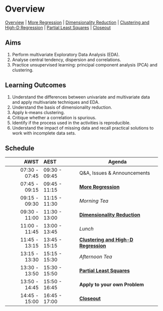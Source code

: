 # Overview

[Overview](./00_overview.md) |
[More Regression](./01_regression.md) |
[Dimensionality Reduction](./02_dimreduction.md) |
[Clustering and High-D Regression](./03_clusteringAndHigherD.md) |
[Partial Least Squares](./04_PLS.md)  |
[Closeout](./05_closeout.md)

## Aims

1. Perform multivariate Exploratory Data Analysis (EDA).
2. Analyse central tendency, dispersion and correlations.
3. Practice unsupervised learning: principal component analysis (PCA) and clustering.

## Learning Outcomes

1. Understand the differences between univariate and multivariate data and apply multivariate techniques and EDA.
2. Understand the basis of dimensionality reduction.
3. Apply k-means clustering.
4. Critique whether a correlation is spurious.
5. Identify if the process used in the activities is reproducible.
3. Understand the impact of missing data and recall practical solutions to work with incomplete data sets.

## Schedule

|          AWST | AEST          | Agenda                                 |
| -------------:|:------------- | -------------------------------------- |
| 07:30 - 07:45 | 09:30 - 09:45 | Q&A, Issues & Announcements            |
| 07:45 - 09:15 | 09:45 - 11:15 | [**More Regression**]                  |
| 09:15 - 09:30 | 11:15 - 11:30 | *Morning Tea*                          |
| 09:30 - 11:00 | 11:30 - 13:00 | [**Dimensionality Reduction**]         |
| 11:00 - 11:45 | 13:00 - 13:45 | *Lunch*                                |
| 11:45 - 13:15 | 13:45 - 15:15 | [**Clustering and High-D Regression**] |
| 13:15 - 13:30 | 15:15 - 15:30 | *Afternoon Tea*                        |
| 13:30 - 13:50 | 15:30 - 15:50 | [**Partial Least Squares**]            |
| 13:50 - 14:45 | 15:50 - 16:45 | **Apply to your own Problem**          |
| 14:45 - 15:00 | 16:45 - 17:00 | [**Closeout**]                         |


[**More Regression**]: ./01_regression.md

[**Dimensionality Reduction**]: ./02_dimreduction.md

[**Clustering and High-D Regression**]: ./03_clusteringAndHigherD.md

[**Partial Least Squares**]: ./04_PLS.md

[**Closeout**]: ./05_closeout.md
